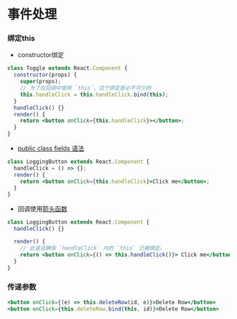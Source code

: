 # 事件处理

### 绑定this

- constructor绑定

```jsx
class Toggle extends React.Component {
  constructor(props) {
    super(props);
    // 为了在回调中使用 `this`，这个绑定是必不可少的
    this.handleClick = this.handleClick.bind(this);
  }
  handleClick() {}
  render() {
    return <button onClick={this.handleClick}></button>;
  }
}
```

- [public class fields 语法](https://babeljs.io/docs/plugins/transform-class-properties/)

```jsx
class LoggingButton extends React.Component {
  handleClick = () => {};
  render() {
    return <button onClick={this.handleClick}>Click me</button>;
  }
}
```

- 回调使用[箭头函数](https://developer.mozilla.org/en/docs/Web/JavaScript/Reference/Functions/Arrow_functions)

```jsx
class LoggingButton extends React.Component {
  handleClick() {}

  render() {
    // 此语法确保 `handleClick` 内的 `this` 已被绑定。
    return <button onClick={() => this.handleClick()}> Click me</button>;
  }
}
```

### **传递参数**

```jsx
<button onClick={(e) => this.deleteRow(id, e)}>Delete Row</button>
<button onClick={this.deleteRow.bind(this, id)}>Delete Row</button>
```